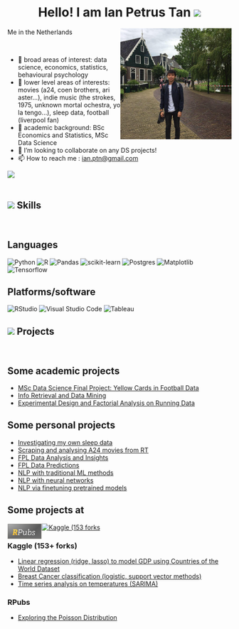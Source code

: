<h1 align="center"><b>Hello! I am Ian Petrus Tan </b><img src="https://media.giphy.com/media/hvRJCLFzcasrR4ia7z/giphy.gif" width="35"></h1>

<picture> Me in the Netherlands <img align="right" src="https://github.com/ianian-dot/ianian-dot/blob/main/facebook_ian_dp.jpg" width = 250px></picture>

<br>

- 👀 broad areas of interest: data science, economics, statistics, behavioural psychology
- :movie_camera: lower level areas of interests: movies (a24, coen brothers, ari aster...), indie music (the strokes, 1975, unknown mortal ochestra, yo la tengo...), sleep data, football (liverpool fan) 
- :school_satchel: academic background: BSc Economics and Statistics, MSc Data Science
- 💞️ I’m looking to collaborate on any DS projects!
- 📫 How to reach me : ian.ptn@gmail.com

<img src="https://user-images.githubusercontent.com/73097560/115834477-dbab4500-a447-11eb-908a-139a6edaec5c.gif"><br><br>

## <img src="https://media2.giphy.com/media/QssGEmpkyEOhBCb7e1/giphy.gif?cid=ecf05e47a0n3gi1bfqntqmob8g9aid1oyj2wr3ds3mg700bl&rid=giphy.gif" width ="25"><b> Skills</b>
<br>

<p align="center">

## Languages
![Python](https://img.shields.io/badge/Python%20-%2314354C.svg?style=for-the-badge&logo=python&logoColor=white)
![R](https://img.shields.io/badge/r-%23276DC3.svg?style=for-the-badge&logo=r&logoColor=white)
![Pandas](https://img.shields.io/badge/pandas-%23150458.svg?style=for-the-badge&logo=pandas&logoColor=white)
![scikit-learn](https://img.shields.io/badge/scikit--learn-%23F7931E.svg?style=for-the-badge&logo=scikit-learn&logoColor=white)
![Postgres](https://img.shields.io/badge/postgres-%23316192.svg?style=for-the-badge&logo=postgresql&logoColor=white)
![Matplotlib](https://img.shields.io/badge/Matplotlib-%23ffffff.svg?style=for-the-badge&logo=Matplotlib&logoColor=black)
![Tensorflow](https://img.shields.io/badge/TensorFlow-FF6F00?style=for-the-badge&logo=tensorflow&logoColor=white)

## Platforms/software
![RStudio](https://img.shields.io/badge/RStudio-4285F4?style=for-the-badge&logo=rstudio&logoColor=white)
![Visual Studio Code](https://img.shields.io/badge/Visual%20Studio%20Code-0078d7.svg?style=for-the-badge&logo=visual-studio-code&logoColor=white)
![Tableau](https://img.shields.io/badge/Tableau-E97627?style=for-the-badge&logo=Tableau&logoColor=white)

## <img src="https://media2.giphy.com/media/QssGEmpkyEOhBCb7e1/giphy.gif?cid=ecf05e47a0n3gi1bfqntqmob8g9aid1oyj2wr3ds3mg700bl&rid=giphy.gif" width ="25"><b> Projects</b>
<br>

## Some academic projects
- [MSc Data Science Final Project: Yellow Cards in Football Data](https://github.com/ianian-dot/MSc-Data-Science-Football-Project)
- [Info Retrieval and Data Mining](https://github.com/ianian-dot/Information-Retrieval-)
- [Experimental Design and Factorial Analysis on Running Data](https://github.com/ianian-dot/Running-effects-Music-and-Morning)

## Some personal projects
- [Investigating my own sleep data](https://github.com/ianian-dot/personal-sleep-data)
- [Scraping and analysing A24 movies from RT](https://github.com/ianian-dot/scraping-and-analysing-A24-movies/)
- [FPL Data Analysis and Insights](https://www.kaggle.com/code/ianpetrustan/football-fpl-project-analysis-and-visualisations)
- [FPL Data Predictions](https://www.kaggle.com/code/ianpetrustan/fpl-points-predictions-h2o-models?scriptVersionId=158303961)
- [NLP with traditional ML methods](https://www.kaggle.com/code/ianpetrustan/nlp-fake-news-classification-many-methods)
- [NLP with neural networks](https://www.kaggle.com/code/ianpetrustan/predicting-fake-news-via-nlp-basic-nn-rnn-lstm)
- [NLP via finetuning pretrained models](https://www.kaggle.com/code/ianpetrustan/analysis-clean-fine-tune-roberta-model)


## Some projects at 
[![Kaggle (153 forks](https://img.shields.io/badge/Kaggle-20BEFF?style=for-the-badge&logo=Kaggle&logoColor=white)](https://www.kaggle.com/ianpetrustan/code)
[<img align="left" alt="Emon-ProCoder7 | RPubs" width="77px" src="https://raw.githubusercontent.com/Emon-ProCoder7/r-projects/master/R-project-repo-master/rpubs.PNG" />](https://rpubs.com/jojorabbit1)

### Kaggle (153+ forks)
- [Linear regression (ridge, lasso) to model GDP using Countries of the World Dataset](https://www.kaggle.com/code/ianpetrustan/modelling-gdp-via-regression-methods#Model-1:-Full-linear-model-(un-regularised))
- [Breast Cancer classification (logistic, support vector methods)](https://www.kaggle.com/code/ianpetrustan/analysis-and-classification-on-breast-cancer-data)
- [Time series analysis on temperatures (SARIMA)](https://www.kaggle.com/code/ianpetrustan/temperature-time-series-sarima-arima-arch)

### RPubs 
- [Exploring the Poisson Distribution](https://rpubs.com/jojorabbit1/1195564)

<!---
ianian-dot/ianian-dot is a ✨ special ✨ repository because its `README.md` (this file) appears on your GitHub profile.
You can click the Preview link to take a look at your changes.
--->
